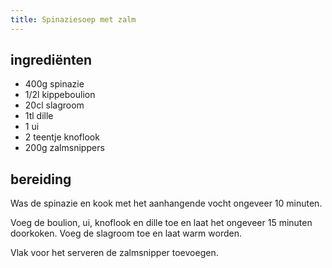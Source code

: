 ```yaml
---
title: Spinaziesoep met zalm
---
```


## ingrediënten
* 400g spinazie
* 1/2l kippeboulion
* 20cl slagroom
* 1tl dille
* 1 ui
* 2 teentje knoflook
* 200g zalmsnippers

##  bereiding 
Was de spinazie en kook met het aanhangende vocht ongeveer 10 minuten.

Voeg de boulion, ui, knoflook en dille toe en laat het ongeveer 15 minuten doorkoken. Voeg de slagroom toe en laat warm worden.

Vlak voor het serveren de zalmsnipper toevoegen.

